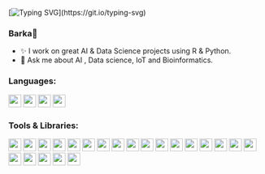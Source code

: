 [![Typing SVG](https://readme-typing-svg.herokuapp.com?duration=2500&color=60A6FB&lines=%3E%3E%3E+Welcome+to+my+profile+%F0%9F%91%8B!)](https://git.io/typing-svg)


### Barka👋

<!--
**Darhrius/Darhrius** is a ✨ _special_ ✨ repository because its `README.md` (this file) appears on your GitHub profile.

Here are some ideas to get you started:

- 🔭 I’m currently working on ...
- 🌱 I’m currently learning ...
- 👯 I’m looking to collaborate on ...
- 🤔 I’m looking for help with ...
- 💬 Ask me about ...
- 📫 How to reach me: ...
- 😄 Pronouns: ...
- ⚡ Fun fact: ...
-->

- ✨ I work on great AI & Data Science projects using R & Python.
- 💬 Ask me about AI , Data science, IoT and Bioinformatics.



### Languages:

<code><img height="25" src="https://user-images.githubusercontent.com/67054356/115026129-caec5380-9eca-11eb-86cd-faef1218fd80.png"></code>
<code><img height="25" src="https://user-images.githubusercontent.com/67054356/131630402-baa839b4-7c23-4fc7-86dd-4a34b555e725.png"></code>
<code><img height="25" src="https://user-images.githubusercontent.com/67054356/131631974-ac93d19c-6822-4839-b171-035cbd3bac90.png"></code>
<code><img height="25" src="https://user-images.githubusercontent.com/67054356/115029255-7a76f500-9ece-11eb-8e98-93379f1dacfa.png"></code>



### Tools & Libraries: 

<code><img height="25" src="https://user-images.githubusercontent.com/67054356/115025882-8b256c00-9eca-11eb-98fc-9f75f389fc03.png"></code>
<code><img height="25" src="https://user-images.githubusercontent.com/67054356/115026296-ff600f80-9eca-11eb-8e8d-3f13cd6eca90.png"></code>
<code><img height="25" src="https://user-images.githubusercontent.com/67054356/115026359-130b7600-9ecb-11eb-876a-bb66a68a1d11.png"></code>
<code><img height="25" src="https://user-images.githubusercontent.com/67054356/115026566-51a13080-9ecb-11eb-848c-1767a735c491.png"></code>
<code><img height="25" src="https://user-images.githubusercontent.com/67054356/115026827-9e850700-9ecb-11eb-81ad-b8a9f8c05d47.png"></code>
<code><img height="25" src="https://user-images.githubusercontent.com/67054356/115026923-b8264e80-9ecb-11eb-8ee7-909dd4110ca0.png"></code>
<code><img height="25" src="https://user-images.githubusercontent.com/67054356/115027233-1f440300-9ecc-11eb-84e3-a72a9fc907db.png"></code>
<code><img height="25" src="https://user-images.githubusercontent.com/67054356/115027423-5ca89080-9ecc-11eb-90e5-b183abf9420f.png"></code>
<code><img height="25" src="https://user-images.githubusercontent.com/67054356/115027614-98dbf100-9ecc-11eb-9446-d24fe878417a.png"></code>
<code><img height="25" src="https://user-images.githubusercontent.com/67054356/115027697-b4df9280-9ecc-11eb-8081-209b0c4ac390.png"></code>
<code><img height="25" src="https://user-images.githubusercontent.com/67054356/115027795-cde84380-9ecc-11eb-8b0c-c09574c30381.png"></code>
<code><img height="25" src="https://user-images.githubusercontent.com/67054356/124935922-c2f60880-e00e-11eb-8803-dea9f7627ff7.png"></code>
<code><img height="25" src="https://user-images.githubusercontent.com/67054356/115031856-4fda6b80-9ed1-11eb-854a-07b9741f7df2.png"></code>
<code><img height="25" src="https://user-images.githubusercontent.com/67054356/115027840-de002300-9ecc-11eb-9dc0-54c5b13f8ec1.png"></code>
<code><img height="25" src="https://user-images.githubusercontent.com/67054356/115393315-36dffc00-a1ea-11eb-86d9-b583bc938afa.png"></code>
<code><img height="25" src="https://user-images.githubusercontent.com/67054356/115028040-1a338380-9ecd-11eb-986e-c66bb000cdc6.png"></code>
<code><img height="25" src="https://user-images.githubusercontent.com/67054356/115027898-f40de380-9ecc-11eb-985d-9b1ec5ab1b01.png"></code>
<code><img height="25" src="https://user-images.githubusercontent.com/67054356/115027978-0851e080-9ecd-11eb-99fd-bb9298477b39.png"></code>
<code><img height="25" src="https://user-images.githubusercontent.com/67054356/115028247-4fd86c80-9ecd-11eb-9c34-c1ea8f51520a.png"></code>
<code><img height="25" src="https://user-images.githubusercontent.com/67054356/115028555-ac3b8c00-9ecd-11eb-9577-02ce32d064f9.png"></code>
<code><img height="25" src="https://user-images.githubusercontent.com/67054356/115028131-333c3480-9ecd-11eb-80ff-73741079df1e.png"></code>
<code><img height="25" src="https://user-images.githubusercontent.com/67054356/115028658-cb3a1e00-9ecd-11eb-8c3e-3f3ff08f8bc6.png"></code>

</div>
